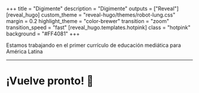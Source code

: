+++
title = "Digimente"
description = "Digimente"
outputs = ["Reveal"]
[reveal_hugo]
custom_theme = "reveal-hugo/themes/robot-lung.css"
margin = 0.2
highlight_theme = "color-brewer"
transition = "zoom"
transition_speed = "fast"
[reveal_hugo.templates.hotpink]
class = "hotpink"
background = "#FF4081"
+++

Estamos trabajando en el
primer currículo
de educación mediática
para América Latina

---

# ¡Vuelve pronto! 👋
